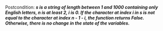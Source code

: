 Postcondition: ***s is a string of length between 1 and 1000 containing only English letters, n is at least 2, i is 0. If the character at index i in s is not equal to the character at index n - 1 - i, the function returns False. Otherwise, there is no change in the state of the variables.***